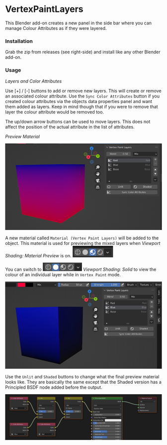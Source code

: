 # VertexPaintLayers


This Blender add-on creates a new panel in the side bar where you can manage Colour Attributes as if they were layered.

### Installation

Grab the zip from releases (see right-side) and install like any other Blender add-on.

### Usage

*Layers and Color Attributes*

Use [+] / [-] buttons to add or remove new layers. This will create or remove an associated colour attribute. Use the `Sync Color Attributes` button if you created colour attributes via the objects data properties panel and want them added as layers. Keep in mind though that if you were to remove that layer the colour attribute would be removed too.

The up/down arrow buttons can be used to move layers. This does not affect the position of the actual attribute in the list of attributes.

*Preview Material*

![](/img/000.png) 

A new material called `Material (Vertex Paint Layers)` will be added to the object. This material is used for previewing the mixed layers when _Viewport Shading: *Material Preview*_ is on. ![](/img/001.png)

You can switch to ![](/img/002.png) _Viewport Shading: *Solid*_ to view the colour of an individual layer while in `Vertex Paint` mode.

![](/img/003.png) 


Use the `Unlit` and `Shaded` buttons to change what the final preview material looks like. They are basically the same except that the Shaded version has a Principled BSDF node added before the output.


![](/img/004.png) 





